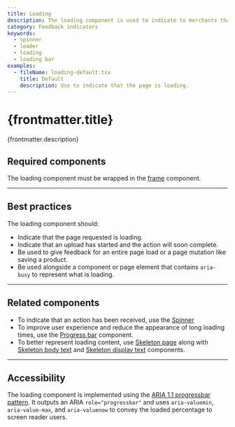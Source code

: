 ```yaml
---
title: Loading
description: The loading component is used to indicate to merchants that a page is loading or an upload is processing.
category: Feedback indicators
keywords:
  - spinner
  - loader
  - loading
  - loading bar
examples:
  - fileName: loading-default.tsx
    title: Default
    description: Use to indicate that the page is loading.
---
```


# {frontmatter.title}

<Lede>{frontmatter.description}</Lede>

<Examples />

<Props componentName={frontmatter.title} />

## Required components

The loading component must be wrapped in the [frame](https://polaris.shopify.com/components/frame) component.

---

## Best practices

The loading component should:

- Indicate that the page requested is loading.
- Indicate that an upload has started and the action will soon complete.
- Be used to give feedback for an entire page load or a page mutation like saving a product.
- Be used alongside a component or page element that contains `aria-busy` to represent what is loading.

---

## Related components

- To indicate that an action has been received, use the [Spinner](https://polaris.shopify.com/components/spinner)
- To improve user experience and reduce the appearance of long loading times, use the [Progress bar](https://polaris.shopify.com/components/progress-bar) component.
- To better represent loading content, use [Skeleton page](https://polaris.shopify.com/components/skeleton-page) along with [Skeleton body text](https://polaris.shopify.com/components/feedback-indicators/skeleton-body-text) and [Skeleton display text](https://polaris.shopify.com/components/skeleton-display-text) components.

---

## Accessibility

The loading component is implemented using the [ARIA 1.1 progressbar pattern](https://www.w3.org/TR/wai-aria-1.1/#progressbar). It outputs an ARIA `role="progressbar"` and uses `aria-valuemin`, `aria-value-max`, and `aria-valuenow` to convey the loaded percentage to screen reader users.

